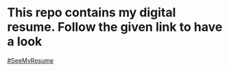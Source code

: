 # This repo contains my digital resume. Follow the given link to have a look

[#SeeMyResume](https://1vipulp.github.io/resume/)




